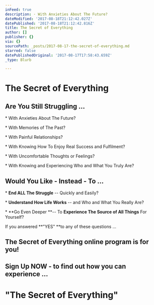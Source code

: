 ```yaml
---
inFeed: true
description: · With Anxieties About The Future?
dateModified: '2017-08-18T21:12:42.027Z'
datePublished: '2017-08-18T21:12:42.816Z'
title: The Secret of Everything
author: []
publisher: {}
via: {}
sourcePath: _posts/2017-08-17-the-secret-of-everything.md
starred: false
datePublishedOriginal: '2017-08-17T17:58:43.659Z'
_type: Blurb

---
```

# The Secret of Everything

## Are You Still Struggling ...

\* With Anxieties About The Future?

\* With Memories of The Past?

\* With Painful Relationships?

\* With Knowing How To Enjoy Real Success and Fulfilment?

\* With Uncomfortable Thoughts or Feelings?

\* With Knowing and Experiencing Who and What You Truly Are?

## Would You Like - Instead - To ...

\* **End ALL The Struggle** -- Quickly and Easily?

\* **Understand How Life Works** -- and Who and What You Really Are?

\* **Go Even Deeper **-- To **Experience The Source of All Things** For Yourself?

If you answered **"YES" **to any of these questions ...

## The Secret of Everything online program is for you!

## Sign Up NOW - to find out how you can experience ...

# "The Secret of Everything"